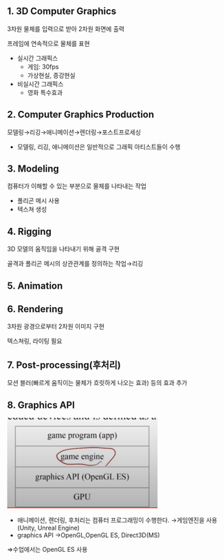## 1. 3D Computer Graphics

3차원 물체를 입력으로 받아 2차원 화면에 출력

프레임에 연속적으로 물체를 표현

- 실시간 그래픽스
  - 게임: 30fps
  - 가상현실, 증강현실
- 비실시간 그래픽스
  - 영화 특수효과

## 2. Computer Graphics Production

모델링→리깅→애니메이션→렌더링→포스트프로세싱

- 모델링, 리깅, 애니메이션은 일반적으로 그래픽 아티스트들이 수행

## 3. Modeling

컴퓨터가 이해할 수 있는 부분으로 물체를 나타내는 작업

- 폴리곤 메시 사용
- 텍스쳐 생성

## 4. Rigging

3D 모델의 움직임을 나타내기 위해 골격 구현

골격과 폴리곤 메시의 상관관계를 정의하는 작업→리깅

## 5. Animation

## 6. Rendering

3차원 광경으로부터 2차원 이미지 구현

텍스쳐링, 라이팅 필요

## 7. Post-processing(후처리)

모션 블러(빠르게 움직이는 물체가 흐릿하게 나오는 효과) 등의 효과 추가

## 8. Graphics API

![image.png](/lecture-notes/CH01/서론1.png)

- 애니메이션, 렌더링, 후처리는 컴퓨터 프로그래밍이 수행한다.
  →게임엔진을 사용(Unity, Unreal Engine)
- graphics API
  →OpenGL,OpenGL ES, Direct3D(MS)

⇒수업에서는 OpenGL ES 사용
